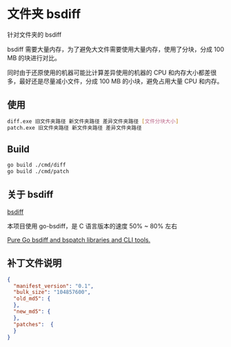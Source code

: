 # 文件夹 bsdiff

针对文件夹的 bsdiff

bsdiff 需要大量内存，为了避免大文件需要使用大量内存，使用了分块，分成 100 MB 的块进行对比。

同时由于还原使用的机器可能比计算差异使用的机器的 CPU 和内存大小都差很多，最好还是尽量减小文件，分成 100 MB 的小块，避免占用大量 CPU 和内存。 

## 使用

```bash
diff.exe 旧文件夹路径 新文件夹路径 差异文件夹路径 [文件分块大小]
patch.exe 旧文件夹路径 新文件夹路径 差异文件夹路径
```

## Build

```bash
go build ./cmd/diff
go build ./cmd/patch
```

## 关于 bsdiff

[bsdiff](http://www.daemonology.net/bsdiff/)

本项目使用 go-bsdiff，是 C 语言版本的速度 50% ~ 80% 左右

[Pure Go bsdiff and bspatch libraries and CLI tools.](https://github.com/gabstv/go-bsdiff)

## 补丁文件说明

```json
{
  "manifest_version": "0.1",
  "bulk_size": "104857600",
  "old_md5": {
  },
  "new_md5": {
  },
  "patches":  {
  }
}
```
